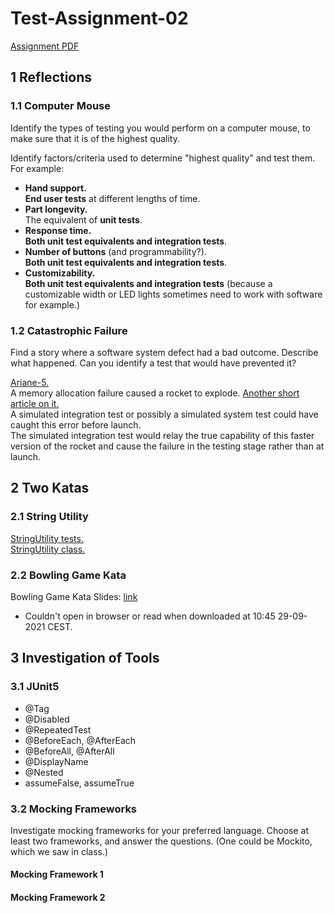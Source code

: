 # Test-Assignment-02

[Assignment PDF](https://github.com/FrederikBlem/Test-Assignment-02/blob/main/assignment-02.pdf)

## 1 Reflections

### 1.1 Computer Mouse
Identify the types of testing you would perform on a computer mouse, to make sure 
that it is of the highest quality.

Identify factors/criteria used to determine "highest quality" and test them. For example:
* __Hand support.__ <br>__End user tests__ at different lengths of time.
* __Part longevity.__ <br>The equivalent of __unit tests__.
* __Response time.__ <br>__Both unit test equivalents and integration tests__.
* __Number of buttons__ (and programmability?). <br>__Both unit test equivalents and integration tests__.
* __Customizability.__ <br>__Both unit test equivalents and integration tests__ (because a customizable width or LED lights sometimes need to work with software for example.)

### 1.2 Catastrophic Failure
Find a story where a software system defect had a bad outcome. Describe what 
happened. Can you identify a test that would have prevented it?

[Ariane-5.](https://youtu.be/AGI371ht1N8?t=622)
<br>A memory allocation failure caused a rocket to explode. [Another short article on it.](https://www-users.cse.umn.edu/~arnold/disasters/ariane.html)
<br>A simulated integration test or possibly a simulated system test could have caught this error before launch.
<br>The simulated integration test would relay the true capability of this faster version of the rocket and cause the failure in the testing stage rather than at launch.

## 2 Two Katas

### 2.1 String Utility
[StringUtility tests.](https://github.com/FrederikBlem/Test-Assignment-02/blob/main/TestAssignment02/src/test/java/UtilityForStrings/StringUtilityTest.java)<br>
[StringUtility class.](https://github.com/FrederikBlem/Test-Assignment-02/blob/main/TestAssignment02/src/main/java/UtilityForStrings/StringUtility.java)

### 2.2 Bowling Game Kata
Bowling Game Kata Slides: <a href="http://butunclebob.com/files/downloads/Bowling%20Game%20Kata.ppt">link</a>
- Couldn't open in browser or read when downloaded at 10:45 29-09-2021 CEST.

## 3 Investigation of Tools

### 3.1 JUnit5
* @Tag 
* @Disabled 
* @RepeatedTest 
* @BeforeEach, @AfterEach 
* @BeforeAll, @AfterAll 
* @DisplayName 
* @Nested 
* assumeFalse, assumeTrue

### 3.2 Mocking Frameworks
Investigate mocking frameworks for your preferred language. Choose at least two 
frameworks, and answer the questions. (One could be Mockito, which we saw in class.)

#### Mocking Framework 1

#### Mocking Framework 2
